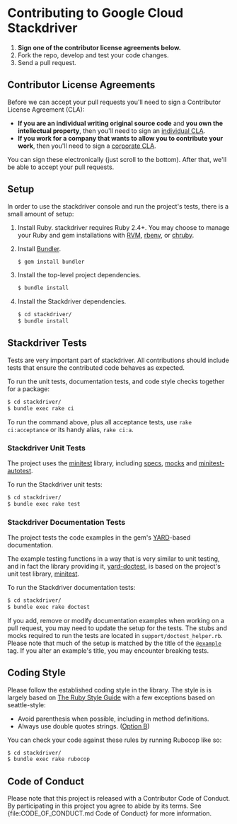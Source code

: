 # Contributing to Google Cloud Stackdriver

1. **Sign one of the contributor license agreements below.**
2. Fork the repo, develop and test your code changes.
3. Send a pull request.

## Contributor License Agreements

Before we can accept your pull requests you'll need to sign a Contributor
License Agreement (CLA):

- **If you are an individual writing original source code** and **you own the
  intellectual property**, then you'll need to sign an [individual
  CLA](https://developers.google.com/open-source/cla/individual).
- **If you work for a company that wants to allow you to contribute your work**,
  then you'll need to sign a [corporate
  CLA](https://developers.google.com/open-source/cla/corporate).

You can sign these electronically (just scroll to the bottom). After that, we'll
be able to accept your pull requests.

## Setup

In order to use the stackdriver console and run the project's tests,
there is a small amount of setup:

1. Install Ruby. stackdriver requires Ruby 2.4+. You may choose to
   manage your Ruby and gem installations with [RVM](https://rvm.io/),
   [rbenv](https://github.com/rbenv/rbenv), or
   [chruby](https://github.com/postmodern/chruby).

2. Install [Bundler](http://bundler.io/).

   ```sh
   $ gem install bundler
   ```

3. Install the top-level project dependencies.

   ```sh
   $ bundle install
   ```

4. Install the Stackdriver dependencies.

   ```sh
   $ cd stackdriver/
   $ bundle install
   ```

## Stackdriver Tests

Tests are very important part of stackdriver. All contributions
should include tests that ensure the contributed code behaves as expected.

To run the unit tests, documentation tests, and code style checks together for a
package:

``` sh
$ cd stackdriver/
$ bundle exec rake ci
```

To run the command above, plus all acceptance tests, use `rake ci:acceptance` or
its handy alias, `rake ci:a`.

### Stackdriver Unit Tests


The project uses the [minitest](https://github.com/seattlerb/minitest) library,
including [specs](https://github.com/seattlerb/minitest#specs),
[mocks](https://github.com/seattlerb/minitest#mocks) and
[minitest-autotest](https://github.com/seattlerb/minitest-autotest).

To run the Stackdriver unit tests:

``` sh
$ cd stackdriver/
$ bundle exec rake test
```

### Stackdriver Documentation Tests

The project tests the code examples in the gem's
[YARD](https://github.com/lsegal/yard)-based documentation.

The example testing functions in a way that is very similar to unit testing, and
in fact the library providing it,
[yard-doctest](https://github.com/p0deje/yard-doctest), is based on the
project's unit test library, [minitest](https://github.com/seattlerb/minitest).

To run the Stackdriver documentation tests:

``` sh
$ cd stackdriver/
$ bundle exec rake doctest
```

If you add, remove or modify documentation examples when working on a pull
request, you may need to update the setup for the tests. The stubs and mocks
required to run the tests are located in `support/doctest_helper.rb`. Please
note that much of the setup is matched by the title of the
[`@example`](http://www.rubydoc.info/gems/yard/file/docs/Tags.md#example) tag.
If you alter an example's title, you may encounter breaking tests.

## Coding Style

Please follow the established coding style in the library. The style is is
largely based on [The Ruby Style
Guide](https://github.com/bbatsov/ruby-style-guide) with a few exceptions based
on seattle-style:

* Avoid parenthesis when possible, including in method definitions.
* Always use double quotes strings. ([Option
  B](https://github.com/bbatsov/ruby-style-guide#strings))

You can check your code against these rules by running Rubocop like so:

```sh
$ cd stackdriver/
$ bundle exec rake rubocop
```

## Code of Conduct

Please note that this project is released with a Contributor Code of Conduct. By
participating in this project you agree to abide by its terms. See
{file:CODE_OF_CONDUCT.md Code of Conduct} for more information.
